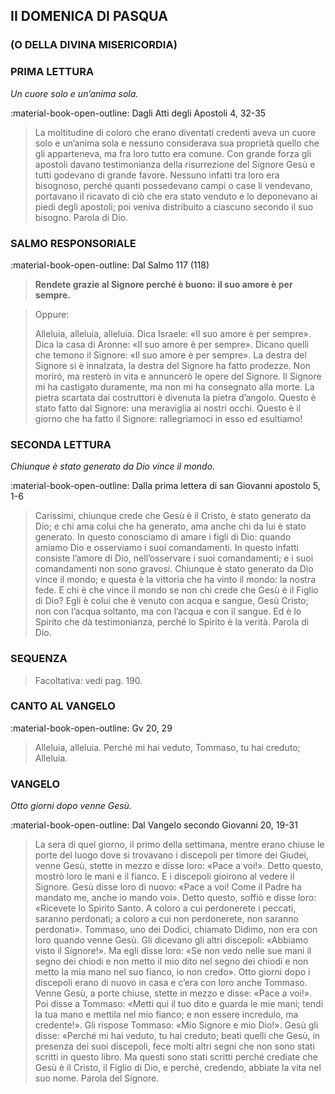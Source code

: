 ## II DOMENICA DI PASQUA
### (O DELLA DIVINA MISERICORDIA)
> 
### PRIMA LETTURA
*Un cuore solo e un’anima sola.*

:material-book-open-outline: Dagli Atti degli Apostoli
4, 32-35

> La moltitudine di coloro che erano diventati credenti aveva un cuore solo e un’anima sola e nessuno considerava sua proprietà quello che gli apparteneva, ma fra loro tutto era comune. Con grande forza gli apostoli davano testimonianza della risurrezione del Signore Gesù e tutti godevano di grande favore. Nessuno infatti tra loro era bisognoso, perché quanti possedevano campi o case li vendevano, portavano il ricavato di ciò che era stato venduto e lo deponevano ai piedi degli apostoli; poi veniva distribuito a ciascuno secondo il suo bisogno. Parola di Dio.
> 
### SALMO RESPONSORIALE
:material-book-open-outline: Dal Salmo 117 (118)

>**Rendete grazie al Signore perché è buono: il suo amore è per sempre.**

> Oppure:
> 
> Alleluia, alleluia, alleluia.
> Dica Israele:
> «Il suo amore è per sempre».
> Dica la casa di Aronne:
> «Il suo amore è per sempre».
> Dicano quelli che temono il Signore:
> «Il suo amore è per sempre».
> La destra del Signore si è innalzata,
> la destra del Signore ha fatto prodezze.
> Non morirò, ma resterò in vita
> e annuncerò le opere del Signore.
> Il Signore mi ha castigato duramente,
> ma non mi ha consegnato alla morte.
> La pietra scartata dai costruttori
> è divenuta la pietra d’angolo.
> Questo è stato fatto dal Signore:
> una meraviglia ai nostri occhi.
> Questo è il giorno che ha fatto il Signore:
> rallegriamoci in esso ed esultiamo!
> 
### SECONDA LETTURA
*Chiunque è stato generato da Dio vince il mondo.*

:material-book-open-outline: Dalla prima lettera di san Giovanni apostolo
5, 1-6

> Carissimi, chiunque crede che Gesù è il Cristo, è stato generato da Dio; e chi ama colui che ha generato, ama anche chi da lui è stato generato. In questo conosciamo di amare i figli di Dio: quando amiamo Dio e osserviamo i suoi comandamenti. In questo infatti consiste l’amore di Dio, nell’osservare i suoi comandamenti; e i suoi comandamenti non sono gravosi. Chiunque è stato generato da Dio vince il mondo; e questa è la vittoria che ha vinto il mondo: la nostra fede. E chi è che vince il mondo se non chi crede che Gesù è il Figlio di Dio? Egli è colui che è venuto con acqua e sangue, Gesù Cristo; non con l’acqua soltanto, ma con l’acqua e con il sangue. Ed è lo Spirito che dà testimonianza, perché lo Spirito è la verità. Parola di Dio.
> 
### SEQUENZA
> Facoltativa: vedi pag. 190.
> 
### CANTO AL VANGELO
:material-book-open-outline: Gv 20, 29

> Alleluia, alleluia.
> Perché mi hai veduto, Tommaso, tu hai creduto;
> Alleluia.
> 
### VANGELO
*Otto giorni dopo venne Gesù.*

:material-book-open-outline: Dal Vangelo secondo Giovanni
20, 19-31

> La sera di quel giorno, il primo della settimana, mentre erano chiuse le porte del luogo dove si trovavano i discepoli per timore dei Giudei, venne Gesù, stette in mezzo e disse loro: «Pace a voi!». Detto questo, mostrò loro le mani e il fianco. E i discepoli gioirono al vedere il Signore. Gesù disse loro di nuovo: «Pace a voi! Come il Padre ha mandato me, anche io mando voi». Detto questo, soffiò e disse loro: «Ricevete lo Spirito Santo. A coloro a cui perdonerete i peccati, saranno perdonati; a coloro a cui non perdonerete, non saranno perdonati». Tommaso, uno dei Dodici, chiamato Dìdimo, non era con loro quando venne Gesù. Gli dicevano gli altri discepoli: «Abbiamo visto il Signore!». Ma egli disse loro: «Se non vedo nelle sue mani il segno dei chiodi e non metto il mio dito nel segno dei chiodi e non metto la mia mano nel suo fianco, io non credo». Otto giorni dopo i discepoli erano di nuovo in casa e c’era con loro anche Tommaso. Venne Gesù, a porte chiuse, stette in mezzo e disse: «Pace a voi!». Poi disse a Tommaso: «Metti qui il tuo dito e guarda le mie mani; tendi la tua mano e mettila nel mio fianco; e non essere incredulo, ma credente!». Gli rispose Tommaso: «Mio Signore e mio Dio!». Gesù gli disse: «Perché mi hai veduto, tu hai creduto; beati quelli che Gesù, in presenza dei suoi discepoli, fece molti altri segni che non sono stati scritti in questo libro. Ma questi sono stati scritti perché crediate che Gesù è il Cristo, il Figlio di Dio, e perché, credendo, abbiate la vita nel suo nome. Parola del Signore.